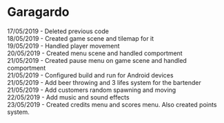 # Garagardo

17/05/2019 - Deleted previous code</br>
18/05/2019 - Created game scene and tilemap for it</br>
19/05/2019 - Handled player movement</br>
20/05/2019 - Created menu scene and handled comportment</br>
21/05/2019 - Created pause menu on game scene and handled comportment</br>
21/05/2019 - Configured build and run for Android devices</br>
21/05/2019 - Add beer throwing and 3 lifes system for the bartender</br>
21/05/2019 - Add customers random spawning and moving</br>
22/05/2019 - Add music and sound effects</br>
23/05/2019 - Created credits menu and scores menu. Also created points system.</br>
